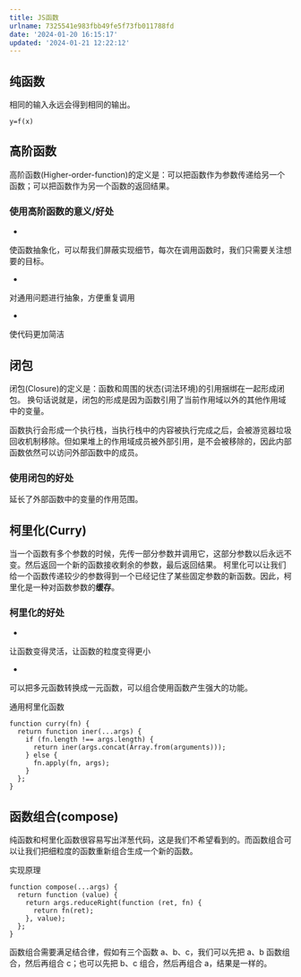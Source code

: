 ```yaml
---
title: JS函数
urlname: 7325541e983fbb49fe5f73fb011788fd
date: '2024-01-20 16:15:17'
updated: '2024-01-21 12:22:12'
---
```

## 纯函数

相同的输入永远会得到相同的输出。

```
y=f(x)
```

## 高阶函数

高阶函数(Higher-order-function)的定义是：可以把函数作为参数传递给另一个函数；可以把函数作为另一个函数的返回结果。

### 使用高阶函数的意义/好处

- 
使函数抽象化，可以帮我们屏蔽实现细节，每次在调用函数时，我们只需要关注想要的目标。

- 
对通用问题进行抽象，方便重复调用

- 
使代码更加简洁


## 闭包

闭包(Closure)的定义是：函数和周围的状态(词法环境)的引用捆绑在一起形成闭包。 换句话说就是，闭包的形成是因为函数引用了当前作用域以外的其他作用域中的变量。

函数执行会形成一个执行栈，当执行栈中的内容被执行完成之后，会被游览器垃圾回收机制移除。但如果堆上的作用域成员被外部引用，是不会被移除的，因此内部函数依然可以访问外部函数中的成员。

### 使用闭包的好处

延长了外部函数中的变量的作用范围。

## 柯里化(Curry)

当一个函数有多个参数的时候，先传一部分参数并调用它，这部分参数以后永远不变。然后返回一个新的函数接收剩余的参数，最后返回结果。 柯里化可以让我们给一个函数传递较少的参数得到一个已经记住了某些固定参数的新函数。因此，柯里化是一种对函数参数的**缓存**。

### 柯里化的好处

- 
让函数变得灵活，让函数的粒度变得更小

- 
可以把多元函数转换成一元函数，可以组合使用函数产生强大的功能。


通用柯里化函数

```
function curry(fn) {
  return function iner(...args) {
    if (fn.length !== args.length) {
      return iner(args.concat(Array.from(arguments)));
    } else {
      fn.apply(fn, args);
    }
  };
}
```

## 函数组合(compose)

纯函数和柯里化函数很容易写出洋葱代码，这是我们不希望看到的。而函数组合可以让我们把细粒度的函数重新组合生成一个新的函数。

实现原理

```
function compose(...args) {
  return function (value) {
    return args.reduceRight(function (ret, fn) {
      return fn(ret);
    }, value);
  };
}
```

函数组合需要满足结合律，假如有三个函数 a、b、c，我们可以先把 a、b 函数组合，然后再组合 c；也可以先把 b、c 组合，然后再组合 a，结果是一样的。
